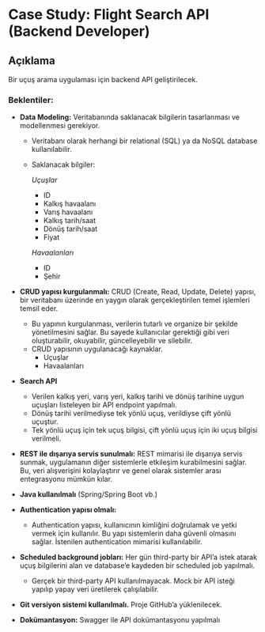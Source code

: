 # Case Study: Flight Search API (Backend Developer)

## Açıklama
Bir uçuş arama uygulaması için backend API geliştirilecek.

### **Beklentiler:**
- **Data Modeling:** Veritabanında saklanacak bilgilerin tasarlanması ve modellenmesi gerekiyor.
    - Veritabanı olarak herhangi bir relational (SQL) ya da NoSQL database kullanılabilir.
    - Saklanacak bilgiler:
      
        *Uçuşlar*
        - ID
        - Kalkış havaalanı
        - Varış havaalanı
        - Kalkış tarih/saat
        - Dönüş tarih/saat
        - Fiyat
        
        *Havaalanları*
        - ID
        - Şehir

- **CRUD yapısı kurgulanmalı:** CRUD (Create, Read, Update, Delete) yapısı, bir veritabanı üzerinde en yaygın olarak gerçekleştirilen temel işlemleri temsil eder.
    - Bu yapının kurgulanması, verilerin tutarlı ve organize bir şekilde yönetilmesini sağlar. Bu sayede kullanıcılar gerektiği gibi veri oluşturabilir, okuyabilir, güncelleyebilir ve silebilir.
    - CRUD yapısının uygulanacağı kaynaklar.
        - Uçuşlar
        - Havaalanları

- **Search API**
    - Verilen kalkış yeri, varış yeri, kalkış tarihi ve dönüş tarihine uygun uçuşları listeleyen bir API endpoint yapılmalı.
    - Dönüş tarihi verilmediyse tek yönlü uçuş, verildiyse çift yönlü uçuştur.
    - Tek yönlü uçuş için tek uçuş bilgisi, çift yönlü uçuş için iki uçuş bilgisi verilmeli.

- **REST ile dışarıya servis sunulmalı:** REST mimarisi ile dışarıya servis sunmak, uygulamanın diğer sistemlerle etkileşim kurabilmesini sağlar. Bu, veri alışverişini kolaylaştırır ve genel olarak
sistemler arası entegrasyonu mümkün kılar.

- **Java kullanılmalı** (Spring/Spring Boot vb.)

- **Authentication yapısı olmalı:**
    - Authentication yapısı, kullanıcının kimliğini doğrulamak ve yetki vermek için kullanılır. Bu yapı sistemlerin daha güvenli olmasını sağlar. İstenilen authentication mimarisi kullanılabilir.

- **Scheduled background jobları:** Her gün third-party bir API’a istek atarak uçuş bilgilerini alan ve database’e kaydeden bir scheduled job yapılmalı.
    - Gerçek bir third-party API kullanılmayacak. Mock bir API isteği yapılıp yapay veri
üretilerek çalışılabilir.

- **Git versiyon sistemi kullanılmalı.** Proje GitHub’a yüklenilecek.

- **Dokümantasyon:** Swagger ile API dokümantasyonu yapılmalı
